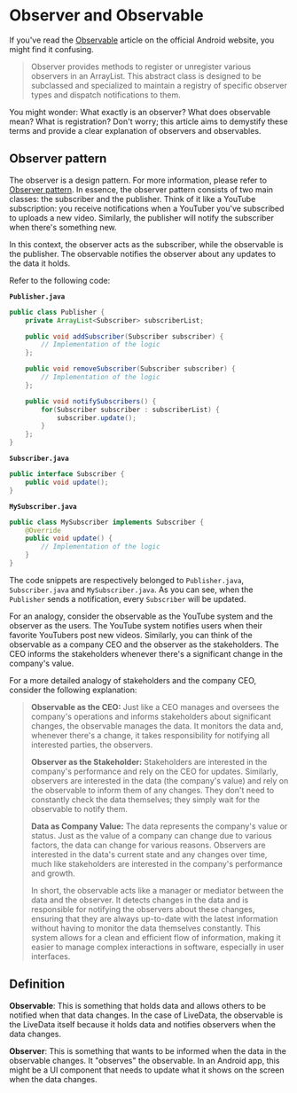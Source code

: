 # Observer and Observable

If you've read the [Observable](https://developer.android.com/reference/android/database/Observable) article on the official Android website, you might find it confusing.

> Observer provides methods to register or unregister various observers in an ArrayList. This abstract class is designed to be subclassed and specialized to maintain a registry of specific observer types and dispatch notifications to them.

You might wonder: What exactly is an observer? What does observable mean? What is registration? Don't worry; this article aims to demystify these terms and provide a clear explanation of observers and observables.

## Observer pattern

The observer is a design pattern. For more information, please refer to [Observer pattern](https://refactoring.guru/design-patterns/observer). In essence, the observer pattern consists of two main classes: the subscriber and the publisher. Think of it like a YouTube subscription: you receive notifications when a YouTuber you've subscribed to uploads a new video. Similarly, the publisher will notify the subscriber when there's something new.

In this context, the observer acts as the subscriber, while the observable is the publisher. The observable notifies the observer about any updates to the data it holds.

Refer to the following code:

**`Publisher.java`**

```java
public class Publisher {
    private ArrayList<Subscriber> subscriberList;

    public void addSubscriber(Subscriber subscriber) {
        // Implementation of the logic
    };

    public void removeSubscriber(Subscriber subscriber) {
        // Implementation of the logic
    };

    public void notifySubscribers() {
        for(Subscriber subscriber : subscriberList) {
            subscriber.update();
        }
    };
}
```

**`Subscriber.java`**

```java
public interface Subscriber {
    public void update();
}
```

**`MySubscriber.java`**

```java
public class MySubscriber implements Subscriber {
    @Override
    public void update() {
        // Implementation of the logic
    }
}
```

The code snippets are respectively belonged to `Publisher.java`, `Subscriber.java` and `MySubscriber.java`. As you can see, when the `Publisher` sends a notification, every `Subscriber` will be updated.

For an analogy, consider the observable as the YouTube system and the observer as the users. The YouTube system notifies users when their favorite YouTubers post new videos. Similarly, you can think of the observable as a company CEO and the observer as the stakeholders. The CEO informs the stakeholders whenever there's a significant change in the company's value.

For a more detailed analogy of stakeholders and the company CEO, consider the following explanation:

> **Observable as the CEO:** Just like a CEO manages and oversees the company's operations and informs stakeholders about significant changes, the observable manages the data. It monitors the data and, whenever there's a change, it takes responsibility for notifying all interested parties, the observers.
>
> **Observer as the Stakeholder:** Stakeholders are interested in the company's performance and rely on the CEO for updates. Similarly, observers are interested in the data (the company's value) and rely on the observable to inform them of any changes. They don't need to constantly check the data themselves; they simply wait for the observable to notify them.
>
> **Data as Company Value:** The data represents the company's value or status. Just as the value of a company can change due to various factors, the data can change for various reasons. Observers are interested in the data's current state and any changes over time, much like stakeholders are interested in the company's performance and growth.
>
> In short, the observable acts like a manager or mediator between the data and the observer. It detects changes in the data and is responsible for notifying the observers about these changes, ensuring that they are always up-to-date with the latest information without having to monitor the data themselves constantly. This system allows for a clean and efficient flow of information, making it easier to manage complex interactions in software, especially in user interfaces.

## Definition

**Observable**: This is something that holds data and allows others to be notified when that data changes. In the case of LiveData, the observable is the LiveData itself because it holds data and notifies observers when the data changes.

**Observer**: This is something that wants to be informed when the data in the observable changes. It "observes" the observable. In an Android app, this might be a UI component that needs to update what it shows on the screen when the data changes.
